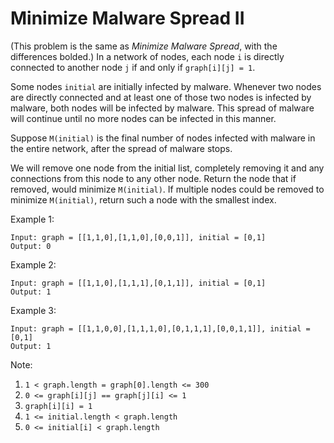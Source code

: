 # Minimize Malware Spread II

(This problem is the same as *Minimize Malware Spread*, with the differences bolded.)
In a network of nodes, each node `i` is directly connected to another node `j` if and only if `graph[i][j] = 1`.

Some nodes `initial` are initially infected by malware.  Whenever two nodes are directly connected and at least one of those two nodes is infected by malware, both nodes will be infected by malware.  This spread of malware will continue until no more nodes can be infected in this manner.

Suppose `M(initial)` is the final number of nodes infected with malware in the entire network, after the spread of malware stops.

We will remove one node from the initial list, completely removing it and any connections from this node to any other node.  Return the node that if removed, would minimize `M(initial)`.  If multiple nodes could be removed to minimize `M(initial)`, return such a node with the smallest index.

Example 1:
```
Input: graph = [[1,1,0],[1,1,0],[0,0,1]], initial = [0,1]
Output: 0
```
Example 2:
```
Input: graph = [[1,1,0],[1,1,1],[0,1,1]], initial = [0,1]
Output: 1
```
Example 3:
```
Input: graph = [[1,1,0,0],[1,1,1,0],[0,1,1,1],[0,0,1,1]], initial = [0,1]
Output: 1
```
Note:

1. `1 < graph.length = graph[0].length <= 300`
2. `0 <= graph[i][j] == graph[j][i] <= 1`
3. `graph[i][i] = 1`
4. `1 <= initial.length < graph.length`
5. `0 <= initial[i] < graph.length`